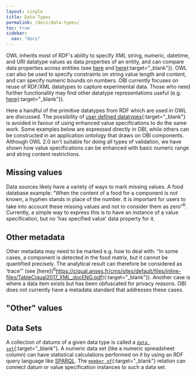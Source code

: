 ```yaml
---
layout: single
title: Data Types
permalink: /docs/data-types/
toc: true
sidebar:
  nav: "docs"
---
```


[//]: # (Please put comments like this one into the text to communicate with other OBI-ers)

[//]: # (OWL-driven reasoning and SPARQL querying can be applied to data represented in a graph to compare sets of specimen qualities or phenotypes like weight, length, life stage, handedness, and other dimensions.) 

OWL inherits most of RDF's ability to specify XML string, numeric, datetime, and URI datatype values as data properties of an entity, and can compare data properties across entities (see [here](https://www.w3.org/TR/xmlschema-2/) and [here](https://www.w3.org/TR/swbp-xsch-datatypes){:target="_blank"}).  OWL can also be used to specify constraints on string value length and content, and can specify numeric bounds on numbers.  OBI currently focuses on reuse of RDF/XML datatypes to capture experimental data.  Those who need further functionality may find other datatype representations useful (e.g. [here](https://www.sciencedirect.com/science/article/pii/S0020025515005800){:target="_blank"}). 

Here a handful of the primitive datatypes from RDF which are used in OWL are discussed. The possibility of [user defined datatypes](https://www.w3.org/TR/swbp-xsch-datatypes/#sec-userDefined){:target="_blank"} is avoided in favour of using enhanced value specifications to do the same work.  Some examples below are expressed directly in OBI, while others can be constructed in an application ontology that draws on OBI components.  Although OWL 2.0 isn't suitable for doing all types of validation, we have shown how value specifications can be enhanced with basic numeric range and string content restrictions.


## Missing values

Data sources likely have a variety of ways to mark missing values. A food database example: “When the content of a food for a component is not known, a hyphen stands in place of the number. It is important for users to take into account these missing values and not to consider them as zero”<sup>6</sup>.  Currently, a simple way to express this is to have an instance of a value specification, but no 'has specified value' data property for it.

## Other metadata

Other metadata may need to be marked e.g. how to deal with: “In some cases, a component is detected in the food matrix, but it cannot be quantified precisely. The analytical result can therefore be considered as ‘trace’” (see [here](<sup>6</sup>https://ciqual.anses.fr/cms/sites/default/files/inline-files/TableCiqual2017_XML_docENG.pdf){:target="_blank"}). Another case is where a data item exists but has been obfuscated for privacy reasons.  OBI does not currently have a metadata standard that addresses these cases.

## "Other" values

## Data Sets

A collection of datums of a given data type is called a [`data set`](http://purl.obolibrary.org/obo/IAO_0000100){:target="_blank"}. A numeric data set (like a numeric spreadsheet column) can have statistical calculations performed on it by using an RDF query language like [SPARQL](https://en.wikipedia.org/wiki/SPARQL).  The [`member of`](http://purl.obolibrary.org/obo/RO_0002350){:target="_blank"} relation can connect datum or value specification instances to such a data set.

